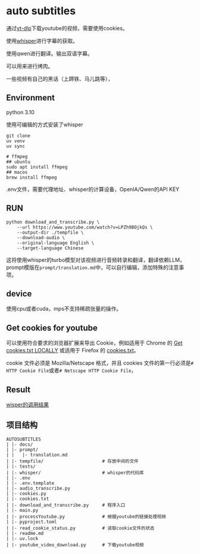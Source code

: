 # auto subtitles

通过[yt-dlp](https://github.com/yt-dlp/yt-dlp)下载youtube的视频，需要使用cookies。

使用[whisper](https://github.com/openai/whisper)进行字幕的获取。

使用qwen进行翻译。输出双语字幕。

可以用来进行烤肉。

一些视频有自己的黑话（上蹄铁、马儿跳等），

## Environment

python 3.10

使用可编辑的方式安装了whisper

    git clone 
    uv venv
    uv sync

    # ffmpeg
    ## ubuntu
    sudo apt install ffmpeg
    ## macos
    brew install ffmpeg

.env文件，需要代理地址、whisper的计算设备，OpenIA/Qwen的API KEY

## RUN

    python download_and_transcribe.py \
        --url https://www.youtube.com/watch?v=LPZh9BOjkQs \
        --output-dir ./tempfile \
        --download-audio \
        --original-language English \
        --target-language Chinese
    
这将使用whisper的turbo模型对该视频进行音频转录和翻译，翻译依赖LLM，prompt模版在`prompt/translation.md`中，可以自行编辑，添加特殊的注意事项。
    

## device

使用cpu或者cuda，mps不支持稀疏张量的操作。

## Get cookies for youtube

可以使用符合要求的浏览器扩展来导出 Cookie，例如适用于 Chrome 的 [Get cookies.txt LOCALLY](https://chromewebstore.google.com/detail/get-cookiestxt-locally/cclelndahbckbenkjhflpdbgdldlbecc) 或适用于 Firefox 的 [cookies.txt](https://addons.mozilla.org/en-US/firefox/addon/cookies-txt/)。

cookie 文件必须是 Mozilla/Netscape 格式，并且 cookies 文件的第一行必须是`# HTTP Cookie File`或者`# Netscape HTTP Cookie File`，


## Result

[wisper的调用结果](./docs/result.md)

## 项目结构

    AUTOSUBTITLES
    | |- docs/
    | |- prompt/
    | |   |- translation.md
    | |- tempfile/                      # 存放中间的文件
    | |- tests/
    | |- whisper/                       # whisper的代码库
    | |- .env
    | |- .env.template
    | |- audio_transcribe.py
    | |- cookies.py
    | |- cookies.txt
    | |- download_and_transcribe.py     # 程序入口
    | |- main.py
    | |- processYoutube.py              # 根据youtube的链接处理视频
    | |- pyproject.toml
    | |- read_cookie_status.py          # 读取cookie文件的状态
    | |- readme.md
    | |- uv.lock
    | |- youtube_video_download.py      # 下载youtube视频
